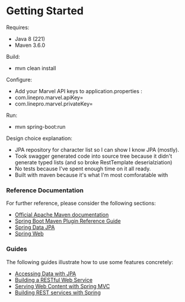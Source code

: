 # Getting Started

Requires:
* Java 8 (221)
* Maven 3.6.0

Build:
* mvn clean install

Configure:
* Add your Marvel API keys to application.properties :
* com.linepro.marvel.apiKey=
* com.linepro.marvel.privateKey= 

Run:
* mvn spring-boot:run

Design choice explanation:
* JPA repository for character list so I can show I know JPA (mostly).
* Took swagger generated code into source tree because it didn't generate typed lists (and so broke RestTemplate deserialziation)
* No tests because I've spent enough time on it all ready.
* Built with maven because it's what I'm most comforatable with

### Reference Documentation
For further reference, please consider the following sections:

* [Official Apache Maven documentation](https://maven.apache.org/guides/index.html)
* [Spring Boot Maven Plugin Reference Guide](https://docs.spring.io/spring-boot/docs/2.2.0.M6/maven-plugin/)
* [Spring Data JPA](https://docs.spring.io/spring-boot/docs/{bootVersion}/reference/htmlsingle/#boot-features-jpa-and-spring-data)
* [Spring Web](https://docs.spring.io/spring-boot/docs/{bootVersion}/reference/htmlsingle/#boot-features-developing-web-applications)

### Guides
The following guides illustrate how to use some features concretely:

* [Accessing Data with JPA](https://spring.io/guides/gs/accessing-data-jpa/)
* [Building a RESTful Web Service](https://spring.io/guides/gs/rest-service/)
* [Serving Web Content with Spring MVC](https://spring.io/guides/gs/serving-web-content/)
* [Building REST services with Spring](https://spring.io/guides/tutorials/bookmarks/)

